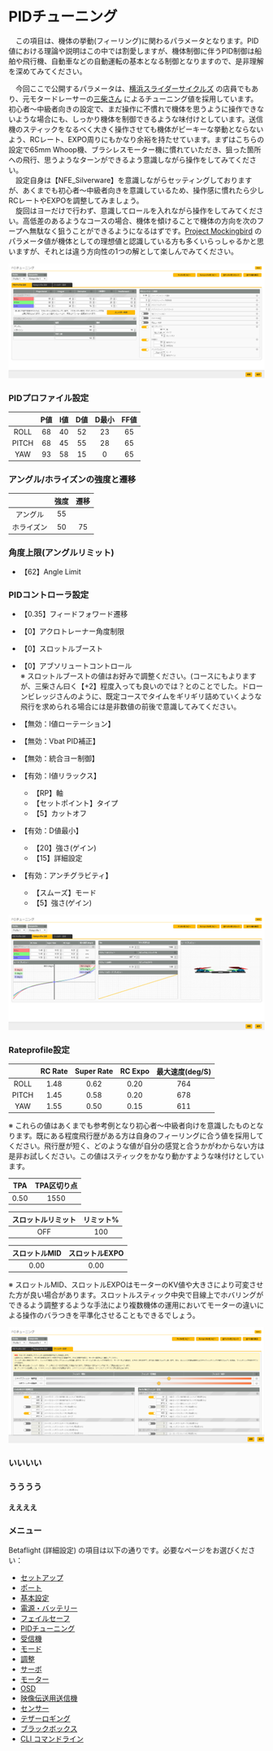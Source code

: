 # PIDチューニング
　この項目は、機体の挙動(フィーリング)に関わるパラメータとなります。PID値における理論や説明はこの中では割愛しますが、機体制御に伴うPID制御は船舶や飛行機、自動車などの自動運転の基本となる制御となりますので、是非理解を深めてみてください。

　今回ここで公開するパラメータは、[横浜スライダーサイクルズ](https://srider.yokohama/) の店員でもあり、元モタードレーサーの[三柴さん](https://twitter.com/terubuil) によるチューニング値を採用しています。初心者～中級者向きの設定で、まだ操作に不慣れで機体を思うように操作できないような場合にも、しっかり機体を制御できるような味付けとしています。送信機のスティックをなるべく大きく操作させても機体がピーキーな挙動とならないよう、RCレート、EXPO周りにもかなり余裕を持たせています。まずはこちらの設定で65mm Whoop機、ブラシレスモーター機に慣れていただき、狙った箇所への飛行、思うようなターンができるよう意識しながら操作をしてみてください。  
　設定自身は【NFE_Silverware】を意識しながらセッティングしておりますが、あくまでも初心者～中級者向きを意識しているため、操作感に慣れたら少しRCレートやEXPOを調整してみましょう。  
　旋回はヨーだけで行わず、意識してロールを入れながら操作をしてみてください。高低差のあるようなコースの場合、機体を傾けることで機体の方向を次のフープへ無駄なく狙うことができるようになるはずです。[Project Mockingbird](http://projectmockingbird.squarespace.com/) のパラメータ値が機体としての理想値と認識している方も多くいらっしゃるかと思いますが、それとは違う方向性の1つの解として楽しんでみてください。


![Betaflight 05-01](images/BF05-01.png)


### PIDプロファイル設定
   |       | P値 | I値 | D値 | D最小 | FF値 |
   | :---: | :-: | :-: | :-: | :--: | :--: |
   | ROLL  | 68  | 40  | 52  | 23   | 65   |
   | PITCH | 68  | 45  | 55  | 28   | 65   |
   | YAW   | 93  | 58  | 15  | 0    | 65   |


### アングル/ホライズンの強度と遷移
   |           | 強度 | 遷移 |
   | :-------: | :--: | :-: |
   | アングル   | 55  |     |
   | ホライズン | 50  | 75  |

### 角度上限(アングルリミット)
* 【62】Angle Limit

### PIDコントローラ設定
* 【0.35】フィードフォワード遷移
* 【0】アクロトレーナー角度制限
* 【0】スロットルブースト
* 【0】アブソリュートコントロール  
※ スロットルブーストの値はお好みで調整ください。(コースにもよりますが、三柴さん曰く【+2】程度入っても良いのでは？とのことでした。ドローンビレッジさんのように、既定コースでタイムをギリギリ詰めていくような飛行を求められる場合には是非数値の前後で意識してみてください。

* 【無効：I値ローテーション】
* 【無効：Vbat PID補正】
* 【無効：統合ヨー制御】
* 【有効：I値リラックス】
   * 【RP】軸
   * 【セットポイント】タイプ
   * 【5】カットオフ
* 【有効：D値最小】
   * 【20】強さ(ゲイン)
   * 【15】詳細設定
* 【有効：アンチグラビティ】
   * 【スムーズ】モード
   * 【5】強さ(ゲイン)
   

![Betaflight 05-02](images/BF05-02.png)


### Rateprofile設定
   |       | RC Rate | Super Rate | RC Expo | 最大速度(deg/S) |
   | :---: | :-----: | :--------: | :-----: | :------------: |
   | ROLL  | 1.48    | 0.62       | 0.20    | 764            |
   | PITCH | 1.45    | 0.58       | 0.20    | 678            |
   | YAW   | 1.55    | 0.50       | 0.15    | 611            |

   ※ これらの値はあくまでも参考例となり初心者～中級者向けを意識したものとなります。既にある程度飛行歴がある方は自身のフィーリングに合う値を採用してください。飛行歴が短く、どのような値が自分の感覚と合うかがわからない方は是非お試しください。この値はスティックをかなり動かすような味付けとしています。

   | TPA   | TPA区切り点 |
   | :---: | :--------: |
   | 0.50  | 1550       |

   | スロットルリミット | リミット% |
   | :--------------: | :------: |
   | OFF              | 100      |

   | スロットルMID | スロットルEXPO |
   | :----------: | :-----------: |
   | 0.00         | 0.00          |

   ※ スロットルMID、スロットルEXPOはモーターのKV値や大きさにより可変させた方が良い場合があります。スロットルスティック中央で目線上でホバリングができるよう調整するような手法により複数機体の運用においてモーターの違いによる操作のバラつきを平準化させることもできるでしょう。



![Betaflight 05-03](images/BF05-03.png)


### いいいい


### うううう


#### ええええ


### メニュー
Betaflight (詳細設定) の項目は以下の通りです。必要なページをお選びください：  

* [セットアップ](Betaflight%20-%20CrazyBeeF3FR.md)
* [ポート](Betaflight%20-%20CrazyBeeF3_Port.md)
* [基本設定](Betaflight%20-%20CrazyBeeF3_BaseSetting.md)
* [電源・バッテリー](Betaflight%20-%20CrazyBeeF3_Battery.md)
* [フェイルセーフ](Betaflight%20-%20CrazyBeeF3_failsafe.md)
* [PIDチューニング](Betaflight%20-%20CrazyBeeF3_PID.md)
* [受信機](Betaflight%20-%20CrazyBeeF3_Reciever.md)
* [モード](Betaflight%20-%20CrazyBeeF3_Mode.md)
* [調整](Betaflight%20-%20CrazyBeeF3_Addjust.md)
* [サーボ](Betaflight%20-%20CrazyBeeF3_Servo.md)
* [モーター](Betaflight%20-%20CrazyBeeF3_Motor.md)
* [OSD](Betaflight%20-%20CrazyBeeF3_OSD.md)
* [映像伝送用送信機](Betaflight%20-%20CrazyBeeF3_VTX.md)
* [センサー](Betaflight%20-%20CrazyBeeF3_Sensor.md)
* [テザーロギング](Betaflight%20-%20CrazyBeeF3_logging.md)
* [ブラックボックス](Betaflight%20-%20CrazyBeeF3_Blackbox.md)
* [CLI コマンドライン](Betaflight%20-%20CrazyBeeF3_CLI.md)

